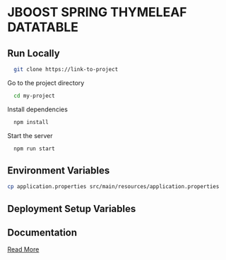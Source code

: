 
# JBOOST SPRING THYMELEAF DATATABLE

## Run Locally

```bash
  git clone https://link-to-project
```

Go to the project directory

```bash
  cd my-project
```

Install dependencies

```bash
  npm install
```

Start the server

```bash
  npm run start
```


## Environment Variables

```bash
cp application.properties src/main/resources/application.properties
```

## Deployment Setup Variables


## Documentation

[Read More](http://www.sgaemsolutions.com/2019/06/preparing-your-spring-boot-app-to.html)

